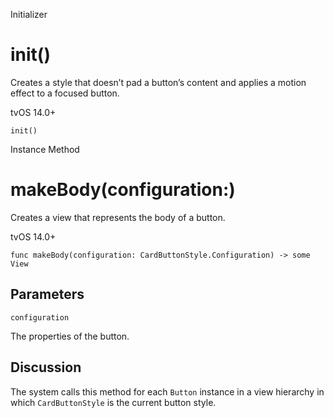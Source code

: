 Initializer

# init()

Creates a style that doesn’t pad a button’s content and applies a motion
effect to a focused button.

tvOS 14.0+

    
    
    init()

Instance Method

# makeBody(configuration:)

Creates a view that represents the body of a button.

tvOS 14.0+

    
    
    func makeBody(configuration: CardButtonStyle.Configuration) -> some View
    

##  Parameters

`configuration`

    

The properties of the button.

## Discussion

The system calls this method for each `Button` instance in a view hierarchy in
which `CardButtonStyle` is the current button style.

